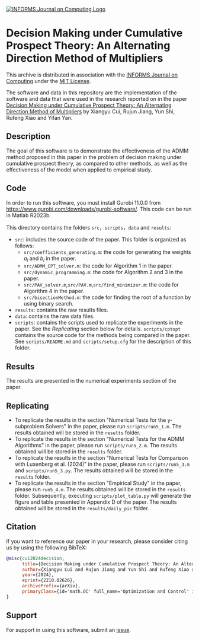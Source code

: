 [![INFORMS Journal on Computing Logo](https://INFORMSJoC.github.io/logos/INFORMS_Journal_on_Computing_Header.jpg)](https://pubsonline.informs.org/journal/ijoc)

# Decision Making under Cumulative Prospect Theory: An Alternating Direction Method of Multipliers

This archive is distributed in association with the [INFORMS Journal on Computing](https://pubsonline.informs.org/journal/ijoc) under the [MIT License](LICENSE).

The software and data in this repository are the implementation of the software and data that were used in the research reported on in the paper [Decision Making under Cumulative Prospect Theory: An Alternating Direction Method of Multipliers](https://doi.org/10.1287/ijoc.2023.0243) by Xiangyu Cui, Rujun Jiang, Yun Shi, Rufeng Xiao and Yifan Yan.

## Description
The goal of this software is to demonstrate the effectiveness of the ADMM method proposed in this paper in the problem of decision making under cumulative prospect theory, as compared to other methods, as well as the effectiveness of the model when applied to empirical study.

## Code
In order to run this software, you must install Gurobi 11.0.0 from https://www.gurobi.com/downloads/gurobi-software/. This code can be run in Matlab R2023b.

This directory contains the folders `src`，`scripts`，`data` and `results`:
* `src`: includes the source code of the paper. This folder is organized as follows:
  * `src/coefficients_generating.m`: the code for generating the weights $a_i$ and $b_i$ in the paper.
  * `src/ADMM_CPT_solver.m`: the code for Algorithm 1 in the paper.
  * `src/dynamic_programming.m`: the code for Algorithm 2 and 3 in the paper.
  * `src/PAV_solver.m`,`src/PAV.m`,`src/find_minimizer.m`: the code for Algorithm 4 in the paper.
  * `src/bisectionMethod.m`: the code for finding the root of a function by using binary search.
* `results`: contains the raw results files.
* `data`: contains the raw data files.
* `scripts`: contains the scripts used to replicate the experiments in the paper. See the *Replicating* section below for details. `scripts/cptopt` contains the source code for the methods being compared in the paper. See `scripts/README.md` and `scripts/setup.cfg` for the description of this folder.

## Results

The results are presented in the numerical experiments section of the paper.

## Replicating

* To replicate the results in the section "Numerical Tests for the y-subproblem Solvers" in the paper, please run `scripts/run5_1.m`. The results obtained will be stored in the `results` folder.
* To replicate the results in the section "Numerical Tests for the ADMM Algorithms" in the paper, please run `scripts/run5_2.m`. The results obtained will be stored in the `results` folder.
* To replicate the results in the section "Numerical Tests for Comparison with Luxenberg et al. (2024)" in the paper, please run `scripts/run5_3.m` and `scripts/run5_3.py`. The results obtained will be stored in the `results` folder.
* To replicate the results in the section "Empirical Study" in the paper, please run `run5_4.m`. The results obtained will be stored in the `results` folder. Subsequently, executing `scripts/plot_table.py` will generate the figure and table presented in Appendix D of the paper. The results obtained will be stored in the `results/daily_pic` folder.

## Citation
If you want to reference our paper in your research, please consider citing us by using the following BibTeX:

```bib
@misc{cui2024decision,
      title={Decision Making under Cumulative Prospect Theory: An Alternating Direction Method of Multipliers}, 
      author={Xiangyu Cui and Rujun Jiang and Yun Shi and Rufeng Xiao and Yifan Yan},
      year={2024},
      eprint={2210.02626},
      archivePrefix={arXiv},
      primaryClass={id='math.OC' full_name='Optimization and Control' is_active=True alt_name=None in_archive='math' is_general=False description='Operations research, linear programming, control theory, systems theory, optimal control, game theory'}
}
```

## Support

For support in using this software, submit an [issue](https://github.com/RufengXiao/ADMM_CPT/issues/new).
